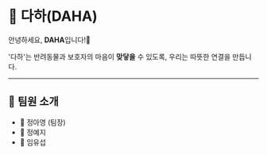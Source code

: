 # 🌱 다하(DAHA)

안녕하세요, **DAHA**입니다!👋

'다하'는 반려동물과 보호자의 마음이 **맞닿을** 수 있도록, 우리는 따뜻한 연결을 만듭니다.

---

## 👥 팀원 소개

- 👩 정아영 (팀장)  
- 👩 정예지  
- 👨 임유섭  
